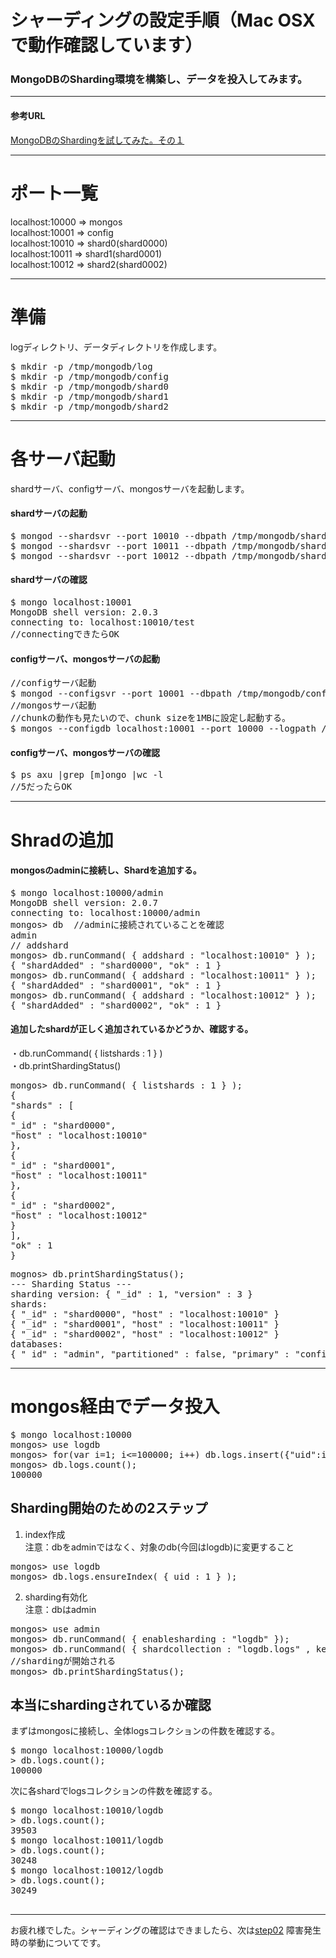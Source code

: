 シャーディングの設定手順（Mac OSXで動作確認しています）
=================
### MongoDBのSharding環境を構築し、データを投入してみます。
----
#### 参考URL

[MongoDBのShardingを試してみた。その１](http://d.hatena.ne.jp/matsuou1/20110413/1302710901)

----

# ポート一覧
localhost:10000 => mongos  
localhost:10001 => config  
localhost:10010 => shard0(shard0000)  
localhost:10011 => shard1(shard0001)  
localhost:10012 => shard2(shard0002)  

----

# 準備
logディレクトリ、データディレクトリを作成します。

<pre>
$ mkdir -p /tmp/mongodb/log
$ mkdir -p /tmp/mongodb/config
$ mkdir -p /tmp/mongodb/shard0
$ mkdir -p /tmp/mongodb/shard1
$ mkdir -p /tmp/mongodb/shard2
</pre>


----
# 各サーバ起動
shardサーバ、configサーバ、mongosサーバを起動します。

#### shardサーバの起動
<pre>
$ mongod --shardsvr --port 10010 --dbpath /tmp/mongodb/shard0 --logpath /tmp/mongodb/log/shard0.log --rest &
$ mongod --shardsvr --port 10011 --dbpath /tmp/mongodb/shard1 --logpath /tmp/mongodb/log/shard1.log --rest &
$ mongod --shardsvr --port 10012 --dbpath /tmp/mongodb/shard2 --logpath /tmp/mongodb/log/shard2.log --rest &
</pre>

#### shardサーバの確認
<pre>
$ mongo localhost:10001
MongoDB shell version: 2.0.3
connecting to: localhost:10010/test
//connectingできたらOK
</pre>

#### configサーバ、mongosサーバの起動
<pre>
//configサーバ起動
$ mongod --configsvr --port 10001 --dbpath /tmp/mongodb/config --logpath /tmp/mongodb/log/config.log --rest &
//mongosサーバ起動
//chunkの動作も見たいので、chunk sizeを1MBに設定し起動する。
$ mongos --configdb localhost:10001 --port 10000 --logpath /tmp/mongodb/log/mongos.log --chunkSize 1&
</pre>

#### configサーバ、mongosサーバの確認
<pre>
$ ps axu |grep [m]ongo |wc -l
//5だったらOK
</pre>

----
# Shradの追加
#### mongosのadminに接続し、Shardを追加する。
<pre>
$ mongo localhost:10000/admin
MongoDB shell version: 2.0.7
connecting to: localhost:10000/admin
mongos> db  //adminに接続されていることを確認
admin
// addshard
mongos> db.runCommand( { addshard : "localhost:10010" } );
{ "shardAdded" : "shard0000", "ok" : 1 }
mongos> db.runCommand( { addshard : "localhost:10011" } );
{ "shardAdded" : "shard0001", "ok" : 1 }
mongos> db.runCommand( { addshard : "localhost:10012" } );
{ "shardAdded" : "shard0002", "ok" : 1 }
</pre>



#### 追加したshardが正しく追加されているかどうか、確認する。  
・db.runCommand( { listshards : 1 } )  
・db.printShardingStatus()  

<pre>
mongos> db.runCommand( { listshards : 1 } );
{
"shards" : [
{
"_id" : "shard0000",
"host" : "localhost:10010"
},
{
"_id" : "shard0001",
"host" : "localhost:10011"
},
{
"_id" : "shard0002",
"host" : "localhost:10012"
}
],
"ok" : 1
}
</pre>

<pre>
mognos> db.printShardingStatus();
--- Sharding Status ---
sharding version: { "_id" : 1, "version" : 3 }
shards:
{ "_id" : "shard0000", "host" : "localhost:10010" }
{ "_id" : "shard0001", "host" : "localhost:10011" }
{ "_id" : "shard0002", "host" : "localhost:10012" }
databases:
{ "_id" : "admin", "partitioned" : false, "primary" : "config" }
</pre>

----
# mongos経由でデータ投入

<pre>
$ mongo localhost:10000
mongos> use logdb
mongos> for(var i=1; i<=100000; i++) db.logs.insert({"uid":i, "value":Math.floor(Math.random()*100000+1)})
mongos> db.logs.count();
100000
</pre>

## Sharding開始のための2ステップ

1. index作成  
注意：dbをadminではなく、対象のdb(今回はlogdb)に変更すること  
<pre>
mongos> use logdb
mongos> db.logs.ensureIndex( { uid : 1 } );  
</pre>

2. sharding有効化  
注意：dbはadmin
<pre>
mongos> use admin
mongos> db.runCommand( { enablesharding : "logdb" });  
mongos> db.runCommand( { shardcollection : "logdb.logs" , key : { uid : 1 } } );
//shardingが開始される
mongos> db.printShardingStatus();
</pre>


## 本当にshardingされているか確認

まずはmongosに接続し、全体logsコレクションの件数を確認する。

<pre>
$ mongo localhost:10000/logdb
> db.logs.count();
100000
</pre>

次に各shardでlogsコレクションの件数を確認する。
<pre>
$ mongo localhost:10010/logdb
> db.logs.count();
39503
$ mongo localhost:10011/logdb
> db.logs.count();
30248
$ mongo localhost:10012/logdb
> db.logs.count();
30249

</pre>

----
お疲れ様でした。シャーディングの確認はできましたら、次は[step02](https://github.com/syokenz/marunouchi-mongodb/tree/master/20120828/syokenz/step02) 障害発生時の挙動についてです。











